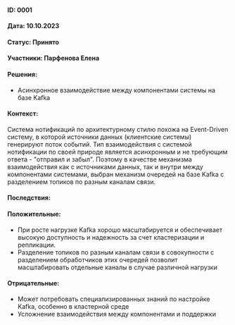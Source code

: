 #### ID: 0001

#### Дата: 10.10.2023

#### Статус: Принято

#### Участники: Парфенова Елена

#### Решения:
* Асинхронное взаимодействие между компонентами системы на базе Kafka

#### Контекст:
Система нотификаций по архитектурному стилю похожа на Event-Driven систему, в которой источники данных (клиентские системы) генерируют поток событий. Тип взаимодействия с системой нотификации по своей природе является асинхронным и не требующим ответа - "отправил и забыл". Поэтому в качестве механизма взаимодействия как с источниками данных, так и внутри между компонентами системами, выбран механизм очередей на базе Kafka с разделением топиков по разным каналам связи.
#### Последствия:

#### Положительные:
* При росте нагрузке Kafka хорошо масштабируется и обеспечивает высокую доступность и надежность за счет кластеризации и репликации.
* Разделение топиков по разным каналам связи в совокупности с разделением обработчиков этих очередей позволит масштабировать отдельные каналы в случае различной нагрузки
#### Отрицательные:
* Может потребовать специализированных знаний по настройке Kafka, особенно в кластерной среде
* Усложнение взаимодействия между компонентами и поддержки
